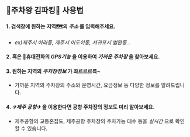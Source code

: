 
🚗주차왕 김파킹🚗 사용법
----------------------------------------------
#### 1. 검색창에 원하는 지역🗺의 _주소_ 를 입력해주세요.
- _ex)제주시 아라동, 제주시 이도이동, 서귀포시 법환동..._
#### 2. 혹은 📱휴대전화의 _GPS기능_ 을 이용하여 _가까운 주차장_ 을 찾아보세요.
#### 3. 원하는 지역의 _주차장정보_ 가 좌르르르륵~
 - 가까운 지역의 주차장의 주소와 운영시간, 요금정보 등 다양한 정보를 알려드립니다.
#### 4. _✈제주 공항✈_ 을 이용한다면 공항 주차장의 정보도 미리 알아보세요.
 - 제주공항의 교통혼잡도, 제주공항 주차장의 주차가능 대수 등을 _실시간_ 으로  확인 할 수 있습니다.
